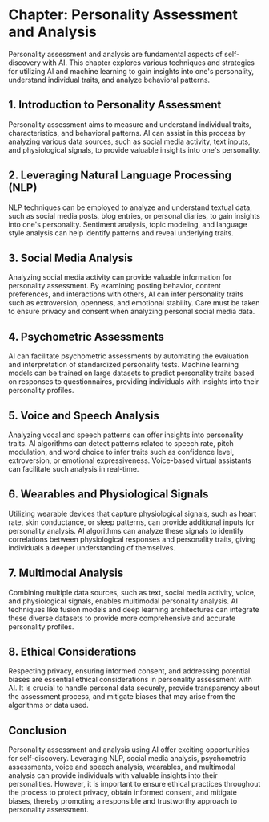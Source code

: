 Chapter: Personality Assessment and Analysis
============================================

Personality assessment and analysis are fundamental aspects of self-discovery with AI. This chapter explores various techniques and strategies for utilizing AI and machine learning to gain insights into one's personality, understand individual traits, and analyze behavioral patterns.

**1. Introduction to Personality Assessment**
---------------------------------------------

Personality assessment aims to measure and understand individual traits, characteristics, and behavioral patterns. AI can assist in this process by analyzing various data sources, such as social media activity, text inputs, and physiological signals, to provide valuable insights into one's personality.

**2. Leveraging Natural Language Processing (NLP)**
---------------------------------------------------

NLP techniques can be employed to analyze and understand textual data, such as social media posts, blog entries, or personal diaries, to gain insights into one's personality. Sentiment analysis, topic modeling, and language style analysis can help identify patterns and reveal underlying traits.

**3. Social Media Analysis**
----------------------------

Analyzing social media activity can provide valuable information for personality assessment. By examining posting behavior, content preferences, and interactions with others, AI can infer personality traits such as extroversion, openness, and emotional stability. Care must be taken to ensure privacy and consent when analyzing personal social media data.

**4. Psychometric Assessments**
-------------------------------

AI can facilitate psychometric assessments by automating the evaluation and interpretation of standardized personality tests. Machine learning models can be trained on large datasets to predict personality traits based on responses to questionnaires, providing individuals with insights into their personality profiles.

**5. Voice and Speech Analysis**
--------------------------------

Analyzing vocal and speech patterns can offer insights into personality traits. AI algorithms can detect patterns related to speech rate, pitch modulation, and word choice to infer traits such as confidence level, extroversion, or emotional expressiveness. Voice-based virtual assistants can facilitate such analysis in real-time.

**6. Wearables and Physiological Signals**
------------------------------------------

Utilizing wearable devices that capture physiological signals, such as heart rate, skin conductance, or sleep patterns, can provide additional inputs for personality analysis. AI algorithms can analyze these signals to identify correlations between physiological responses and personality traits, giving individuals a deeper understanding of themselves.

**7. Multimodal Analysis**
--------------------------

Combining multiple data sources, such as text, social media activity, voice, and physiological signals, enables multimodal personality analysis. AI techniques like fusion models and deep learning architectures can integrate these diverse datasets to provide more comprehensive and accurate personality profiles.

**8. Ethical Considerations**
-----------------------------

Respecting privacy, ensuring informed consent, and addressing potential biases are essential ethical considerations in personality assessment with AI. It is crucial to handle personal data securely, provide transparency about the assessment process, and mitigate biases that may arise from the algorithms or data used.

**Conclusion**
--------------

Personality assessment and analysis using AI offer exciting opportunities for self-discovery. Leveraging NLP, social media analysis, psychometric assessments, voice and speech analysis, wearables, and multimodal analysis can provide individuals with valuable insights into their personalities. However, it is important to ensure ethical practices throughout the process to protect privacy, obtain informed consent, and mitigate biases, thereby promoting a responsible and trustworthy approach to personality assessment.
